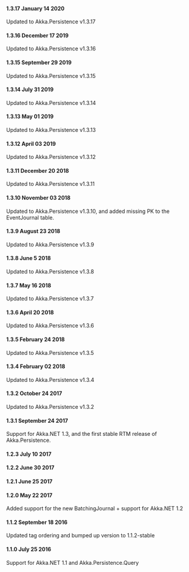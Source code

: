 #### 1.3.17 January 14 2020

Updated to Akka.Persistence v1.3.17

#### 1.3.16 December 17 2019

Updated to Akka.Persistence v1.3.16

#### 1.3.15 September 29 2019

Updated to Akka.Persistence v1.3.15

#### 1.3.14 July 31 2019

Updated to Akka.Persistence v1.3.14

#### 1.3.13 May 01 2019

Updated to Akka.Persistence v1.3.13

#### 1.3.12 April 03 2019

Updated to Akka.Persistence v1.3.12

#### 1.3.11 December 20 2018

Updated to Akka.Persistence v1.3.11

#### 1.3.10 November 03 2018

Updated to Akka.Persistence v1.3.10, and added missing PK to the EventJournal table.

#### 1.3.9 August 23 2018

Updated to Akka.Persistence v1.3.9

#### 1.3.8 June 5 2018

Updated to Akka.Persistence v1.3.8

#### 1.3.7 May 16 2018

Updated to Akka.Persistence v1.3.7

#### 1.3.6 April 20 2018

Updated to Akka.Persistence v1.3.6

#### 1.3.5 February 24 2018

Updated to Akka.Persistence v1.3.5

#### 1.3.4 February 02 2018

Updated to Akka.Persistence v1.3.4

#### 1.3.2 October 24 2017

Updated to Akka.Persistence v1.3.2

#### 1.3.1 September 24 2017
Support for Akka.NET 1.3, and the first stable RTM release of Akka.Persistence.

#### 1.2.3 July 10 2017

#### 1.2.2 June 30 2017

#### 1.2.1 June 25 2017

#### 1.2.0 May 22 2017
Added support for the new BatchingJournal + support for Akka.NET 1.2

#### 1.1.2 September 18 2016
Updated tag ordering and bumped up version to 1.1.2-stable

#### 1.1.0 July 25 2016
Support for Akka.NET 1.1 and Akka.Persistence.Query



 

